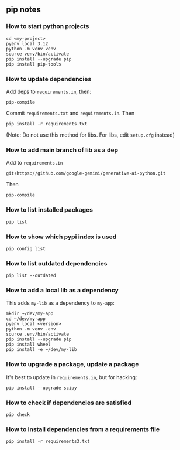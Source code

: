 ## pip notes  
  
### How to start python projects  
  
    cd <my-project>  
    pyenv local 3.12  
    python -m venv venv  
    source venv/bin/activate  
    pip install --upgrade pip  
    pip install pip-tools  
  
### How to update dependencies  
  
Add deps to `requirements.in`, then:  
  
    pip-compile  
  
Commit `requirements.txt` and `requirements.in`. Then  
  
    pip install -r requirements.txt  
  
(Note: Do not use this method for libs. For libs, edit `setup.cfg` instead)  
  
  
### How to add main branch of lib as a dep  
  
Add to `requirements.in`  
  
    git+https://github.com/google-gemini/generative-ai-python.git  
  
Then  
  
    pip-compile  
  
  
### How to list installed packages  
  
    pip list  
  
  
### How to show which pypi index is used  
      
    pip config list  
  
  
### How to list outdated dependencies   
  
    pip list --outdated  
  
  
### How to add a local lib as a dependency  
  
This adds `my-lib` as a dependency to `my-app`:  
  
    mkdir ~/dev/my-app  
    cd ~/dev/my-app  
    pyenv local <version>  
    python -m venv .env  
    source .env/bin/activate  
    pip install --upgrade pip  
    pip install wheel  
    pip install -e ~/dev/my-lib  
  
  
### How to upgrade a package, update a package  
It's best to update in `requirements.in`, but for hacking:  
  
    pip install --upgrade scipy  
  
  
### How to check if dependencies are satisfied   
  
    pip check  
  
  
### How to install dependencies from a requirements file  
  
    pip install -r requirements3.txt  
